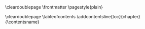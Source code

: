 \cleardoublepage
\frontmatter
\pagestyle{plain}

\cleardoublepage
\tableofcontents
\addcontentsline{toc}{chapter}{\contentsname}
